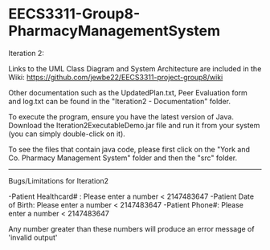 # EECS3311-Group8-PharmacyManagementSystem
Iteration 2:

Links to the UML Class Diagram and System Architecture are included in the Wiki: https://github.com/jewbe22/EECS3311-project-group8/wiki

Other documentation such as the UpdatedPlan.txt, Peer Evaluation form and log.txt can be found in the "Iteration2 - Documentation" folder.

To execute the program, ensure you have the latest version of Java. Download the Iteration2ExecutableDemo.jar file and run it from your system (you can simply double-click on it).

To see the files that contain java code, please first click on the "York and Co. Pharmacy Management System" folder and then the "src" folder.

-------------------------------------------------------------------------------------------
Bugs/Limitations for Iteration2

-Patient Healthcard# : Please enter a number < 2147483647
-Patient Date of Birth: Please enter a number < 2147483647
-Patient Phone#: Please enter a number < 2147483647

Any number greater than these numbers will produce an error message of 'invalid output'
